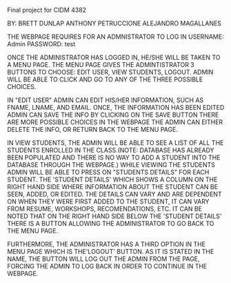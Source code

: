 Final project for CIDM 4382

BY: BRETT DUNLAP
	ANTHONY PETRUCCIONE
	ALEJANDRO MAGALLANES

THE WEBPAGE REQUIRES FOR AN ADMNISTRATOR TO LOG IN
	USERNAME: Admin
	PASSWORD: test

ONCE THE ADMINISTRATOR HAS LOGGED IN, HE/SHE WILL BE TAKEN
TO A MENU PAGE. THE MENU PAGE GIVES THE ADMINTISTRATOR
3 BUTTONS TO CHOOSE: EDIT USER, VIEW STUDENTS, LOGOUT.
ADMIN WILL BE ABLE TO CLICK AND GO TO ANY OF THE THREE
POSSIBLE CHOICES.

IN "EDIT USER" ADMIN CAN EDIT HIS/HER INFORMATION, SUCH AS
FNAME, LNAME, AND EMAIL. ONCE, THE INFORMATION HAS BEEN 
EDITED ADMIN CAN SAVE THE INFO BY CLICKING ON THE SAVE BUTTON
THERE ARE MORE POSSIBLE CHOICES IN THE WEBPAGE THE
ADMIN CAN EITHER DELETE THE INFO, OR RETURN
BACK TO THE MENU PAGE.

IN VIEW STUDENTS, THE ADMIN WILL BE ABLE TO SEE A LIST OF ALL 
THE STUDENTS ENROLLED IN THE CLASS.(NOTE: DATABASE HAS ALREADY 
BEEN POPULATED AND THERE IS NO WAY TO ADD A STUDENT INTO
THE DATABASE THROUGH THE WEBPAGE.) WHILE VIEWING THE STUDENTS 
ADMIN WILL BE ABLE TO PRESS ON "STUDENTS DETAILS" FOR EACH STUDENT.
THE 'STUDENT DETAILS' WHICH SHOWS A COLUMN ON THE RIGHT HAND SIDE
WHERE INFORMATION ABOUT THE STUDENT CAN BE SEEN, ADDED, OR EDITED. 
THE DETAILS CAN VARY AND ARE DEPENDENT ON WHEN THEY WERE FIRST 
ADDED TO THE STUDENT, IT CAN VARY FROM RESUME, WORKSHOPS, RECOMENDATIONS,
ETC.
IT CAN BE NOTED THAT ON THE RIGHT HAND SIDE BELOW THE 'STUDENT DETAILS'
THERE IS A BUTTON ALLOWING THE ADMINISTRATOR TO GO BACK TO THE MENU PAGE.

FURTHERMORE, THE ADMINISTRATOR HAS A THIRD OPTION IN THE MENU PAGE
WHICH IS THE'LOGOUT' BUTTON. AS IT IS STATED IN THE NAME, THE BUTTON WILL LOG OUT
THE ADMIN FROM THE PAGE, FORCING THE ADMIN TO LOG BACK IN ORDER TO CONTINUE
IN THE WEBPAGE.
